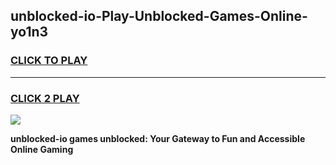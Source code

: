 
## unblocked-io-Play-Unblocked-Games-Online-yo1n3
<h3>
<a href="https://premium76.site?title=unblocked-io&ref=25A">CLICK TO PLAY</a></h3>
<hr>

<h3>
<a href="https://premium76.site?title=unblocked-io&ref=25A">CLICK 2 PLAY</a>
  
</h3>

<a href="https://premium76.site?title=unblocked-io&ref=25A"><img src="https://clearcache.store/games.png"></a>


**unblocked-io games unblocked: Your Gateway to Fun and Accessible Online Gaming**
